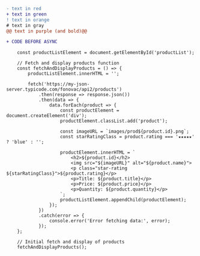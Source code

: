 ```diff
- text in red
+ text in green
! text in orange
# text in gray
@@ text in purple (and bold)@@

+ CODE BEFORE ASYNC
```

        const productListElement = document.getElementById('productList');

        // Fetch and display products function
        const fetchAndDisplayProducts = () => {
            productListElement.innerHTML = '';

            fetch('https://my-json-server.typicode.com/fonovac/api2/products')
                .then(response => response.json())
                .then(data => {
                    data.forEach(product => {
                        const productElement = document.createElement('div');
                        productElement.classList.add('product');

                        const imageURL = `images/prod${product.id}.png`;
                        const starRatingClass = product.rating === '★★★★★' ? 'blue' : '';

                        productElement.innerHTML = `
                            <h2>${product.id}</h2>
                            <img src="${imageURL}" alt="${product.name}">
                            <p class="star-rating ${starRatingClass}">${product.rating}</p>
                            <p>Title: ${product.title}</p>
                            <p>Price: ${product.price}</p>
                            <p>Quantity: ${product.quantity}</p>
                        `;
                        productListElement.appendChild(productElement);
                    });
                })
                .catch(error => {
                    console.error('Error fetching data:', error);
                });
        };

        // Initial fetch and display of products
        fetchAndDisplayProducts();
